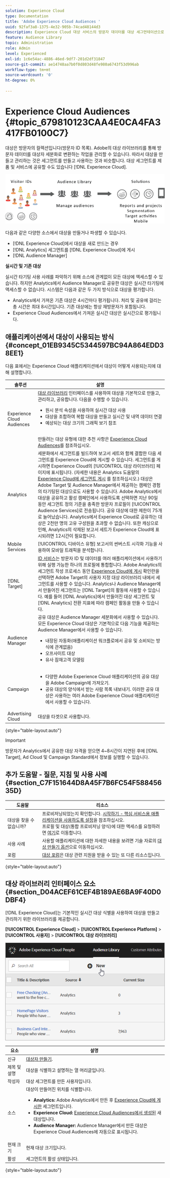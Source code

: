 ```yaml
---
solution: Experience Cloud
type: Documentation
title: 'Adobe Experience Cloud Audiences '
uuid: 92faf3a8-1375-4e32-905b-74cad48144d3
description: Experience Cloud 대상 서비스의 방문자 데이터를 대상 세그먼테이션으로 변환하는 작업을 알아보십시오.
feature: Audience Library
topic: Administration
role: Admin
level: Experienced
exl-id: 1c6e54ac-4886-46ed-9df7-201d2df31847
source-git-commit: ae14748aa7b0f0d803d48fe980a6743f53d996ab
workflow-type: tm+mt
source-wordcount: '0'
ht-degree: 0%

---
```


# Experience Cloud Audiences {#topic_679810123CAA4E0CA4FA3417FB0100C7}

대상은 방문자의 컬렉션입니다(방문자 ID 목록). Adobe의 대상 라이브러리를 통해 방문자 데이터를 대상자 세분화로 변환하는 작업을 관리할 수 있습니다. 따라서 대상을 만들고 관리하는 것은 세그먼트를 만들고 사용하는 것과 비슷합니다. 대상 세그먼트를 제품 및 서비스에 공유할 수도 있습니다 [!DNL Experience Cloud].

![Experience Cloud Audiences](assets/audiences.png)

다음과 같은 다양한 소스에서 대상을 만들거나 파생할 수 있습니다.

* [!DNL Experience Cloud]에서 대상을 새로 만드는 경우
* [!DNL Analytics] 세그먼트를 [!DNL Experience Cloud]에 게시
* [!DNL Audience Manager]

**실시간 및 기존 대상**

실시간 타기팅 사용 사례를 파악하기 위해 소스에 관계없이 모든 대상에 액세스할 수 있습니다. 하지만 Analytics에서 Audience Manager로 공유한 대상은 실시간 타기팅에 액세스할 수 없습니다. 시스템은 다음과 같은 두 가지 방식으로 대상을 평가합니다.

* Analytics에서 가져온 기존 대상은 4시간마다 평가됩니다. 처리 및 공유에 걸리는 총 시간은 최대 8시간입니다. 기존 대상에는 항상 재방문자가 포함됩니다.
* Experience Cloud Audiences에서 가져온 실시간 대상은 실시간으로 평가됩니다.

## 애플리케이션에서 대상이 사용되는 방식 {#concept_01EB9345C5344597BC94A864EDD38EE1}

다음 표에서는 Experience Cloud 애플리케이션에서 대상이 어떻게 사용되는지에 대해 설명합니다.

| 솔루션 | 설명 |
|--- |--- |
| Experience Cloud Audiences | [대상 라이브러리](audience-library.md) 인터페이스를 사용하여 대상을 기본적으로 만들고, 관리하고, 공유합니다. 다음을 수행할 수 있습니다.<ul><li>원시 분석 속성을 사용하여 실시간 대상 사용</li><li>대상을 조합하여 복합 대상을 만들고 실시간 및 내역 데이터 연결</li><li>예상되는 대상 크기의 그래픽 보기 참조</li></ul><br>만들려는 대상 유형에 대한 추천 사항은 [Experience Cloud Audiences](https://experienceleague.adobe.com/docs/experience-cloud-kcs/kbarticles/KA-16471.html?lang=ko-KR)를 참조하십시오. |
| Analytics | 세분화에서 세그먼트를 빌드하여 보고서 세트와 함께 결합한 다음 세그먼트를 Experience Cloud에 게시할 수 있습니다. 세그먼트를 게시하면 Experience Cloud의 [!UICONTROL 대상 라이브러리] 페이지에 표시됩니다. (자세한 내용은 Analytics 도움말의 [Experience Cloud에 세그먼트 게시](https://experienceleague.adobe.com/docs/analytics/components/segmentation/segmentation-workflow/seg-publish.html?lang=ko-KR) 를 참조하십시오.) 대상은 Adobe Target 및 Audience Manager에서 제공하는 캠페인 경험의 타기팅된 대상으로도 사용할 수 있습니다. Adobe Analytics에서 대상을 공유하고 활성 캠페인에서 사용하도록 선택하면 지난 90일 동안 세그먼트 정의 기준을 충족한 방문자 프로필이 [!UICONTROL Audience Services]로 전송됩니다. 공유 대상에 대한 제한이 75개로 늘어났습니다. Analytics에서 Experience Cloud로 공유하는 대상은 2천만 명의 고유 구성원을 초과할 수 없습니다. 또한 캐싱으로 인해, Analytics의 삭제된 보고서 세트가 Experience Cloud에 표시되려면 12시간이 필요합니다. |
| Mobile Services | [!UICONTROL 디바이스 유형] 보고서의 썬버스트 시각화 기능을 사용하여 모바일 트래픽을 분석합니다. |
| [!DNL Target] | [ID 서비스](https://experienceleague.adobe.com/docs/id-service/using/home.html?lang=ko-KR)는 방문자 ID 및 데이터를 여러 애플리케이션에서 사용하기 위해 실행 가능한 하나의 프로필에 통합합니다. Adobe Analytics의 세그먼트 작성 프로세스 동안 [Experience Cloud에 게시](audience-library.md) 확인란을 선택하면 Adobe Target의 사용자 지정 대상 라이브러리 내에서 세그먼트를 사용할 수 있습니다. Analytics나 Audience Manager에서 만들어진 세그먼트는 [!DNL Target]의 활동에 사용할 수 있습니다. 예를 들어 [!DNL Analytics]에서 만들어진 대상 세그먼트 및 [!DNL Analytics] 전환 지표에 따라 캠페인 활동을 만들 수 있습니다. |
| Audience Manager | 공유 대상은 Audience Manager 세분화에서 사용할 수 있습니다. 모든 Experience Cloud 대상은 기본적으로 다음 기능을 제공하는 Audience Manager에서 사용할 수 있습니다.<ul><li>내장된 자동화(애플리케이션 워크플로에서 공유 및 소비되는 방식에 관계없음)</li><li>오프사이트 대상</li><li>유사 잠재고객 모델링</li></ul> |
| Campaign | <ul><li>다양한 Adobe Experience Cloud 애플리케이션의 공유 대상을 Adobe Campaign에 가져오기.</li><li>공유 대상의 양식에서 받는 사람 목록 내보내기. 이러한 공유 대상은 사용하는 여러 Adobe Experience Cloud 애플리케이션에서 사용할 수 있습니다.</li></ul> |
| Advertising Cloud | 대상을 타겟으로 사용합니다. |

{style=&quot;table-layout:auto&quot;}

>[!IMPORTANT]
>
>방문자가 Analytics에서 공유한 대상 자격을 얻으면 4~8시간이 지연된 후에 [!DNL Target], Ad Cloud 및 Campaign Standard에서 정보를 실행할 수 있습니다.

## 추가 도움말 - 질문, 지침 및 사용 사례 {#section_C7F151644D8A45F7B6FC54F58845635D}

| 도움말 | 리소스 |
|--- |--- |
| 대상을 찾을 수 없습니까? | 프로비저닝되었는지 확인합니다. [시작하기 - 핵심 서비스용 애플리케이션을 사용하도록 설정](core-services.md)을 참조하십시오.<br>프로필 및 대상(통합 프로비저닝 양식)에 대한 액세스를 요청하려면 [여기](https://adobe.allegiancetech.com/cgi-bin/qwebcorporate.dll?idx=X8SVES)로 이동합니다. |
| 사용 사례 | 사용할 애플리케이션에 대한 자세한 내용을 보려면 기술 자료의 [대상 만들기 옵션](https://experienceleague.adobe.com/docs/experience-cloud-kcs/kbarticles/KA-16471.html?lang=en)으로 이동하십시오. |
| 포럼 | [대상 포럼](https://experienceleaguecommunities.adobe.com/t5/Adobe-Experience-Cloud-Audiences/ct-p/experience-cloud-audiences-community)은 대상 관련 지원을 받을 수 있는 또 다른 리소스입니다. |

{style=&quot;table-layout:auto&quot;}

## 대상 라이브러리 인터페이스 요소 {#section_D04ACEF61CEF4B189AE6BA9F40D0DBF4}

[!DNL Experience Cloud]는 기본적인 실시간 대상 식별을 사용하여 대상을 만들고 관리하기 위한 라이브러리를 제공합니다.

**[!UICONTROL Experience Cloud]** > **[!UICONTROL Experience Platform]** > **[!UICONTROL 사용자]** > **[!UICONTROL 대상 라이브러리]**

![대상 라이브러리의 대상 추가](assets/audience_library.png)

| 요소 | 설명 |
|--- |--- |
| 신규 | [대상자 만들기](audience-library.md). |
| 제목 및 설명 | 대상을 식별하고 설명하는 열 머리글입니다. |
| 작성자 | 대상 세그먼트를 만든 사용자입니다. |
| 소스 | 대상이 만들어진 위치를 식별합니다.<ul><li>**Analytics:** Adobe Analytics에서 만든 후 [Experience Cloud에 게시한](audience-library.md) 세그먼트입니다.</li><li>**Experience Cloud:** [Experience Cloud Audiences에서 생성된](audience-library.md) 새 대상입니다.</li><li>**Audience Manager:** Audience Manager에서 만든 대상은 Experience Cloud Audiences에 자동으로 표시됩니다.</li></ul> |
| 현재 크기 | 현재 대상 크기입니다. |
| 활성 | 세그먼트의 활성 상태입니다. |

{style=&quot;table-layout:auto&quot;}
